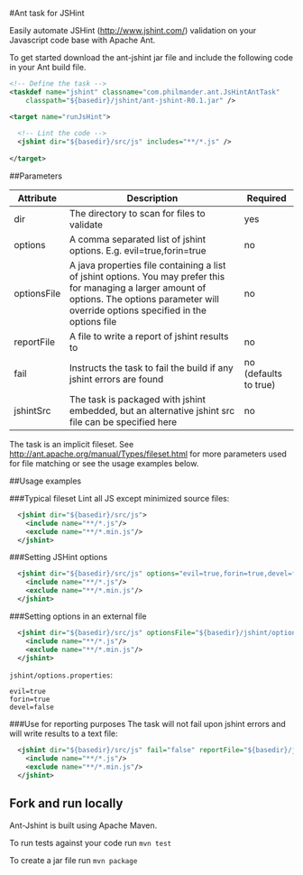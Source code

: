 #Ant task for JSHint

Easily automate JSHint (http://www.jshint.com/) validation on your Javascript code base with Apache Ant.

To get started download the ant-jshint jar file and include the following code in your Ant build file.

```xml
<!-- Define the task -->
<taskdef name="jshint" classname="com.philmander.ant.JsHintAntTask" 
    classpath="${basedir}/jshint/ant-jshint-R0.1.jar" />

<target name="runJsHint">
  
  <!-- Lint the code -->
  <jshint dir="${basedir}/src/js" includes="**/*.js" />
    
</target>
```

##Parameters

Attribute   | Description | Required
----------- | ----------- | ------------------
dir         | The directory to scan for files to validate | yes
options     | A comma separated list of jshint options. E.g. evil=true,forin=true | no
optionsFile | A java properties file containing a list of jshint options. You may prefer this for managing a larger amount of options. The options parameter will override options specified in the options file | no
reportFile  | A file to write a report of jshint results to | no
fail        | Instructs the task to fail the build if any jshint errors are found | no (defaults to true)
jshintSrc   | The task is packaged with jshint embedded, but an alternative jshint src file can be specified here | no

The task is an implicit fileset. See http://ant.apache.org/manual/Types/fileset.html for more parameters used for file matching or see the usage examples below.

##Usage examples

###Typical fileset
Lint all JS except minimized source files:
```xml
  <jshint dir="${basedir}/src/js">
    <include name="**/*.js"/>
    <exclude name="**/*.min.js"/>
  </jshint>
```

###Setting JSHint options
```xml
  <jshint dir="${basedir}/src/js" options="evil=true,forin=true,devel=false">
    <include name="**/*.js"/>
    <exclude name="**/*.min.js"/>
  </jshint>
```

###Setting options in an external file
```xml
  <jshint dir="${basedir}/src/js" optionsFile="${basedir}/jshint/options.properties">
    <include name="**/*.js"/>
    <exclude name="**/*.min.js"/>
  </jshint>
```
`jshint/options.properties`:
 
    evil=true
    forin=true
    devel=false


###Use for reporting purposes
The task will not fail upon jshint errors and will write results to a text file:
```xml
  <jshint dir="${basedir}/src/js" fail="false" reportFile="${basedir}/jshint/results.txt">
    <include name="**/*.js"/>
    <exclude name="**/*.min.js"/>
  </jshint>
```

## Fork and run locally ##

Ant-Jshint is built using Apache Maven. 

To run tests against your code run `mvn test`

To create a jar file run `mvn package`